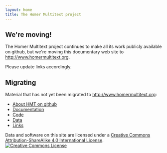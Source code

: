 ```yaml
---
layout: home
title: The Homer Multitext project
---
```



## We're moving!

The Homer Multitext project continues to make all its work publicly available on github, but we're moving this documentary web site to <http://www.homermultitext.org>.

Please update links accordingly.




## Migrating

Material that has not yet been migrated to <http://www.homermultitext.org>:

- [About HMT on github](about)
- [Documentation](http://homermultitext.github.io/hmt-docs)
- [Code](code)
- [Data](http://homermultitext.github.io/hmt-archive)
- [Links](links)



Data and software on this site are licensed under a <a rel="license" href="http://creativecommons.org/licenses/by-sa/4.0/">Creative Commons Attribution-ShareAlike 4.0 International License</a>.<a rel="license" href="http://creativecommons.org/licenses/by-sa/4.0/"><img alt="Creative Commons License" style="border-width:0" src="https://i.creativecommons.org/l/by-sa/4.0/88x31.png" /></a>
